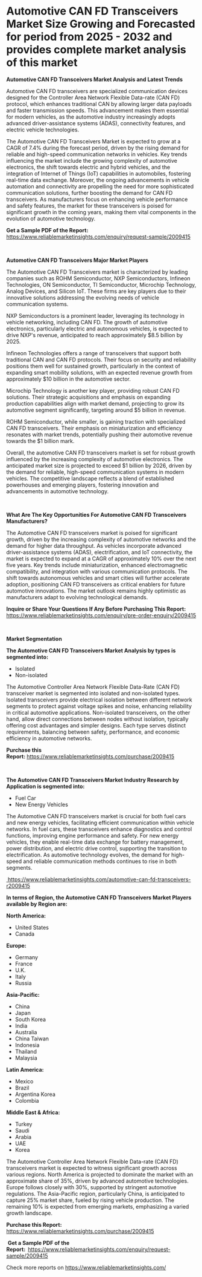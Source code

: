 <p><h1>Automotive CAN FD Transceivers Market Size Growing and Forecasted for period from 2025 - 2032 and provides complete market analysis of this market</h1></p><p><strong>Automotive CAN FD Transceivers Market Analysis and Latest Trends</strong></p>
<p><p>Automotive CAN FD transceivers are specialized communication devices designed for the Controller Area Network Flexible Data-rate (CAN FD) protocol, which enhances traditional CAN by allowing larger data payloads and faster transmission speeds. This advancement makes them essential for modern vehicles, as the automotive industry increasingly adopts advanced driver-assistance systems (ADAS), connectivity features, and electric vehicle technologies.</p><p>The Automotive CAN FD Transceivers Market is expected to grow at a CAGR of 7.4% during the forecast period, driven by the rising demand for reliable and high-speed communication networks in vehicles. Key trends influencing the market include the growing complexity of automotive electronics, the shift towards electric and hybrid vehicles, and the integration of Internet of Things (IoT) capabilities in automobiles, fostering real-time data exchange. Moreover, the ongoing advancements in vehicle automation and connectivity are propelling the need for more sophisticated communication solutions, further boosting the demand for CAN FD transceivers. As manufacturers focus on enhancing vehicle performance and safety features, the market for these transceivers is poised for significant growth in the coming years, making them vital components in the evolution of automotive technology.</p></p>
<p><strong>Get a Sample PDF of the Report:&nbsp;</strong> <a href="https://www.reliablemarketinsights.com/enquiry/request-sample/2009415?utm_campaign=2176&utm_medium=2&utm_source=Github&utm_content=ia&utm_term=15022025&utm_id=automotive-can-fd-transceivers">https://www.reliablemarketinsights.com/enquiry/request-sample/2009415</a></p>
<p>&nbsp;</p>
<p><strong>Automotive CAN FD Transceivers Major Market Players</strong></p>
<p><p>The Automotive CAN FD Transceivers market is characterized by leading companies such as ROHM Semiconductor, NXP Semiconductors, Infineon Technologies, ON Semiconductor, TI Semiconductor, Microchip Technology, Analog Devices, and Silicon IoT. These firms are key players due to their innovative solutions addressing the evolving needs of vehicle communication systems.</p><p>NXP Semiconductors is a prominent leader, leveraging its technology in vehicle networking, including CAN FD. The growth of automotive electronics, particularly electric and autonomous vehicles, is expected to drive NXP's revenue, anticipated to reach approximately $8.5 billion by 2025.</p><p>Infineon Technologies offers a range of transceivers that support both traditional CAN and CAN FD protocols. Their focus on security and reliability positions them well for sustained growth, particularly in the context of expanding smart mobility solutions, with an expected revenue growth from approximately $10 billion in the automotive sector.</p><p>Microchip Technology is another key player, providing robust CAN FD solutions. Their strategic acquisitions and emphasis on expanding production capabilities align with market demand, projecting to grow its automotive segment significantly, targeting around $5 billion in revenue.</p><p>ROHM Semiconductor, while smaller, is gaining traction with specialized CAN FD transceivers. Their emphasis on miniaturization and efficiency resonates with market trends, potentially pushing their automotive revenue towards the $1 billion mark.</p><p>Overall, the automotive CAN FD transceivers market is set for robust growth influenced by the increasing complexity of automotive electronics. The anticipated market size is projected to exceed $1 billion by 2026, driven by the demand for reliable, high-speed communication systems in modern vehicles. The competitive landscape reflects a blend of established powerhouses and emerging players, fostering innovation and advancements in automotive technology.</p></p>
<p>&nbsp;</p>
<p><strong>What Are The Key Opportunities For Automotive CAN FD Transceivers Manufacturers?</strong></p>
<p><p>The Automotive CAN FD transceivers market is poised for significant growth, driven by the increasing complexity of automotive networks and the demand for higher data throughput. As vehicles incorporate advanced driver-assistance systems (ADAS), electrification, and IoT connectivity, the market is expected to expand at a CAGR of approximately 10% over the next five years. Key trends include miniaturization, enhanced electromagnetic compatibility, and integration with various communication protocols. The shift towards autonomous vehicles and smart cities will further accelerate adoption, positioning CAN FD transceivers as critical enablers for future automotive innovations. The market outlook remains highly optimistic as manufacturers adapt to evolving technological demands.</p></p>
<p><strong>Inquire or Share Your Questions If Any Before Purchasing This Report:</strong> <a href="https://www.reliablemarketinsights.com/enquiry/pre-order-enquiry/2009415?utm_campaign=2176&utm_medium=2&utm_source=Github&utm_content=ia&utm_term=15022025&utm_id=automotive-can-fd-transceivers">https://www.reliablemarketinsights.com/enquiry/pre-order-enquiry/2009415</a></p>
<p>&nbsp;</p>
<p><strong>Market Segmentation</strong></p>
<p><strong>The Automotive CAN FD Transceivers Market Analysis by types is segmented into:</strong></p>
<p><ul><li>Isolated</li><li>Non-isolated</li></ul></p>
<p><p>The Automotive Controller Area Network Flexible Data-Rate (CAN FD) transceiver market is segmented into isolated and non-isolated types. Isolated transceivers provide electrical isolation between different network segments to protect against voltage spikes and noise, enhancing reliability in critical automotive applications. Non-isolated transceivers, on the other hand, allow direct connections between nodes without isolation, typically offering cost advantages and simpler designs. Each type serves distinct requirements, balancing between safety, performance, and economic efficiency in automotive networks.</p></p>
<p><strong>Purchase this Report:&nbsp;</strong><a href="https://www.reliablemarketinsights.com/purchase/2009415?utm_campaign=2176&utm_medium=2&utm_source=Github&utm_content=ia&utm_term=15022025&utm_id=automotive-can-fd-transceivers">https://www.reliablemarketinsights.com/purchase/2009415</a></p>
<p>&nbsp;</p>
<p><strong>The Automotive CAN FD Transceivers Market Industry Research by Application is segmented into:</strong></p>
<p><ul><li>Fuel Car</li><li>New Energy Vehicles</li></ul></p>
<p><p>The Automotive CAN FD transceivers market is crucial for both fuel cars and new energy vehicles, facilitating efficient communication within vehicle networks. In fuel cars, these transceivers enhance diagnostics and control functions, improving engine performance and safety. For new energy vehicles, they enable real-time data exchange for battery management, power distribution, and electric drive control, supporting the transition to electrification. As automotive technology evolves, the demand for high-speed and reliable communication methods continues to rise in both segments.</p></p>
<p><a href="https://www.reliablemarketinsights.com/automotive-can-fd-transceivers-r2009415?utm_campaign=2176&utm_medium=2&utm_source=Github&utm_content=ia&utm_term=15022025&utm_id=automotive-can-fd-transceivers">&nbsp;https://www.reliablemarketinsights.com/automotive-can-fd-transceivers-r2009415</a></p>
<p><strong>In terms of Region, the Automotive CAN FD Transceivers Market Players available by Region are:</strong></p>
<p>
    <p> <strong> North America: </strong>
        <ul>
            <li>United States</li>
            <li>Canada</li>
        </ul>
        </p> 
    <p> <strong> Europe: </strong>
        <ul>
            <li>Germany</li>
            <li>France</li>
            <li>U.K.</li>
            <li>Italy</li>
            <li>Russia</li>
        </ul>
        </p> 
    <p> <strong> Asia-Pacific: </strong>
        <ul>
            <li>China</li>
            <li>Japan</li>
            <li>South Korea</li>
            <li>India</li>
            <li>Australia</li>
            <li>China Taiwan</li>
            <li>Indonesia</li>
            <li>Thailand</li>
            <li>Malaysia</li>
        </ul>
        </p> 
    <p> <strong> Latin America: </strong>
        <ul>
            <li>Mexico</li>
            <li>Brazil</li>
            <li>Argentina Korea</li>
            <li>Colombia</li>
        </ul>
        </p> 
    <p> <strong> Middle East & Africa: </strong>
        <ul>
            <li>Turkey</li>
            <li>Saudi</li>
            <li>Arabia</li>
            <li>UAE</li>
            <li>Korea</li>
        </ul>
    </p>
    </p>
<p><p>The Automotive Controller Area Network Flexible Data-rate (CAN FD) transceivers market is expected to witness significant growth across various regions. North America is projected to dominate the market with an approximate share of 35%, driven by advanced automotive technologies. Europe follows closely with 30%, supported by stringent automotive regulations. The Asia-Pacific region, particularly China, is anticipated to capture 25% market share, fueled by rising vehicle production. The remaining 10% is expected from emerging markets, emphasizing a varied growth landscape.</p></p>
<p><strong>Purchase this Report: </strong><a href="https://www.reliablemarketinsights.com/purchase/2009415?utm_campaign=2176&utm_medium=2&utm_source=Github&utm_content=ia&utm_term=15022025&utm_id=automotive-can-fd-transceivers">https://www.reliablemarketinsights.com/purchase/2009415</a></p>
<p>&nbsp;<strong>Get a Sample PDF of the Report:&nbsp;&nbsp;</strong><a href="https://www.reliablemarketinsights.com/enquiry/request-sample/2009415?utm_campaign=2176&utm_medium=2&utm_source=Github&utm_content=ia&utm_term=15022025&utm_id=automotive-can-fd-transceivers">https://www.reliablemarketinsights.com/enquiry/request-sample/2009415</a></p>
<p><strong></strong></p>
<p>Check more reports on <a href="https://www.reliablemarketinsights.com/?utm_campaign=2176&utm_medium=2&utm_source=Github&utm_content=ia&utm_term=15022025&utm_id=automotive-can-fd-transceivers">https://www.reliablemarketinsights.com/</a></p>